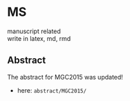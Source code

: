 # MS
manuscript related  
write in latex, md, rmd

## Abstract

The abstract for MGC2015 was updated!
- here: `abstract/MGC2015/`

